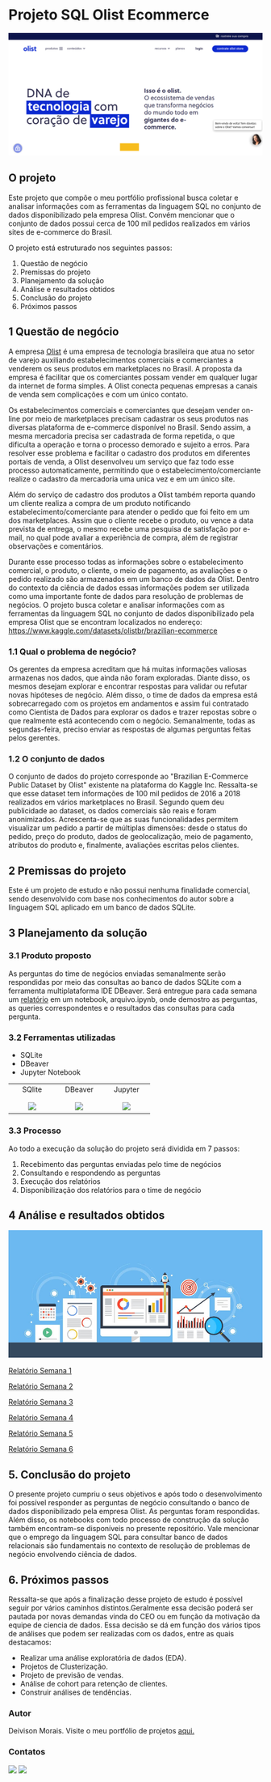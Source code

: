 # Projeto SQL Olist Ecommerce

<img src="imagens/olist_1.png">

## O projeto

Este projeto que compõe o meu portfólio profissional busca coletar e analisar informações com as ferramentas da linguagem SQL no conjunto de dados disponibilizado pela empresa Olist. Convém mencionar que o conjunto de dados possui cerca de 100 mil pedidos realizados em vários sites de e-commerce do Brasil.

O projeto está estruturado nos seguintes passos:

1. Questão de negócio
2. Premissas do projeto
3. Planejamento da solução
4. Análise e resultados obtidos
5. Conclusão do projeto
6. Próximos passos

## 1 Questão de negócio

A empresa [Olist](https://olist.com/pt-br/) é uma empresa de tecnologia brasileira que atua no setor de varejo auxiliando estabelecimentos comerciais e comerciantes a venderem os seus produtos em marketplaces no Brasil. A proposta da empresa é facilitar que os comerciantes possam vender em qualquer lugar da internet de forma simples. A Olist conecta pequenas empresas a canais de venda sem complicações e com um único contato.

Os estabelecimentos comerciais e comerciantes que desejam vender on-line por meio de marketplaces precisam cadastrar os seus produtos nas diversas plataforma de e-commerce disponível no Brasil. Sendo assim, a mesma mercadoria precisa ser cadastrada de forma repetida, o que dificulta a operação e torna o processo demorado e sujeito a erros. Para resolver esse problema e facilitar o cadastro dos produtos em diferentes portais de venda, a Olist desenvolveu um serviço que faz todo esse processo automaticamente, permitindo que o estabelecimento/comerciante realize o cadastro da mercadoria uma unica vez e em um único site.

Além do serviço de cadastro dos produtos a Olist também reporta quando um cliente realiza a compra de um produto notificando estabelecimento/comerciante para atender o pedido que foi feito em um dos marketplaces. Assim que o cliente recebe o produto, ou vence a data prevista de entrega, o mesmo recebe uma pesquisa de satisfação por e-mail, no qual pode avaliar a experiência de compra, além de registrar observações e comentários.

Durante esse processo todas as informações sobre o estabelecimento comercial, o produto, o cliente, o meio de pagamento, as avaliações e o pedido realizado são armazenados em um banco de dados da Olist. Dentro do contexto da ciência de dados essas informações podem ser utilizada como uma importante fonte de dados para resolução de problemas de negócios. O projeto busca coletar e analisar informações com as ferramentas da linguagem SQL no conjunto de dados disponibilizado pela empresa Olist que se encontram localizados no endereço: https://www.kaggle.com/datasets/olistbr/brazilian-ecommerce

### 1.1 Qual o problema de negócio?
Os gerentes da empresa acreditam que há muitas informações valiosas armazenas nos dados, que ainda não foram exploradas. Diante disso, os mesmos desejam explorar e encontrar respostas para validar ou refutar novas hipóteses de negócio. Além disso, o time de dados da empresa está sobrecarregado com os projetos em andamentos e assim fui contratado como Cientista de Dados para explorar os dados e trazer repostas sobre o que realmente está acontecendo com o negócio. Semanalmente, todas as segundas-feira, preciso enviar as respostas de algumas perguntas feitas pelos gerentes.

### 1.2 O conjunto de dados
O conjunto de dados do projeto corresponde ao "Brazilian E-Commerce Public Dataset by Olist" existente na plataforma do Kaggle Inc. Ressalta-se que esse dataset tem informações de 100 mil pedidos de 2016 a 2018 realizados em vários marketplaces no Brasil. Segundo quem deu publicidade ao dataset, os dados comerciais são reais e foram anonimizados. Acrescenta-se que as suas funcionalidades permitem visualizar um pedido a partir de múltiplas dimensões: desde o status do pedido, preço do produto, dados de geolocalização, meio de pagamento, atributos do produto e, finalmente, avaliações escritas pelos clientes.


## 2 Premissas do projeto

Este é um projeto de estudo e não possui nenhuma finalidade comercial, sendo desenvolvido com base nos conhecimentos do autor sobre a linguagem SQL aplicado em um banco de dados SQLite.

## 3 Planejamento da solução

### 3.1 Produto proposto

As perguntas do time de negócios enviadas semanalmente serão respondidas por meio das consultas ao banco de dados SQLite com a ferramenta multiplataforma IDE DBeaver. Será entregue para cada semana um [relatório](https://github.com/deivison1983/olist_ecommerce_sql_project/tree/main/relatorios) em um notebook, arquivo.ipynb, onde demostro as perguntas, as queries correspondentes e o resultados das consultas para cada pergunta.

### 3.2 Ferramentas utilizadas

* SQLite
* DBeaver
* Jupyter Notebook

<table>
  <tbody>
    <tr valign="top">
      <td width="25%" align="center">
        <span>SQlite</span><br><br>
        <img height="64px" src="	https://www.sqlite.org/images/sqlite370_banner.gif">
      </td>
      <td width="25%" align="center">
        <span>DBeaver</span><br><br>
        <img height="64px" src="https://dbeaver.io/wp-content/uploads/2015/09/beaver-head.png">
      </td>
      <td width="25%" align="center">
        <span>Jupyter</span><br><br>
        <img height="64px" src="https://jupyter.org/assets/logos/rectanglelogo-greytext-orangebody-greymoons.svg">
      </td>
    </tr>
  </tbody>
</table>


### 3.3 Processo

Ao todo a execução da solução do projeto será dividida em 7 passos:

1. Recebimento das perguntas enviadas pelo time de negócios
2. Consultando e respondendo as perguntas
3. Execução dos relatórios
4. Disponibilização dos relatórios para o time de negócio


## 4 Análise e resultados obtidos

<p><img src="imagens/relatorio_4.jpg"></p>

[Relatório Semana 1](https://github.com/deivison1983/olist_ecommerce_sql_project/blob/main/relatorios/projeto_olist_week_1_por_v1.ipynb)

[Relatório Semana 2](https://github.com/deivison1983/olist_ecommerce_sql_project/blob/main/relatorios/projeto_olist_week_2_por_v1.ipynb)

[Relatório Semana 3](https://github.com/deivison1983/olist_ecommerce_sql_project/blob/main/relatorios/projeto_olist_week_3_por_v1.ipynb)

[Relatório Semana 4](https://github.com/deivison1983/olist_ecommerce_sql_project/blob/main/relatorios/projeto_olist_week_4_por_v1.ipynb)

[Relatório Semana 5](https://github.com/deivison1983/olist_ecommerce_sql_project/blob/main/relatorios/projeto_olist_week_5_por_v1.ipynb)

[Relatório Semana 6](https://github.com/deivison1983/olist_ecommerce_sql_project/blob/main/relatorios/projeto_olist_week_6_por_v1.ipynb)


## 5. Conclusão do projeto

O presente projeto cumpriu o seus objetivos e após todo o desenvolvimento foi possível responder as perguntas de negócio consultando o banco de dados disponibilizado pela empresa Olist. As perguntas foram respondidas. Além disso, os notebooks com todo processo de construção da solução também encontram-se disponíveis no presente repositório. Vale mencionar que o emprego da linguagem SQL para consultar banco de dados relacionais são fundamentais no contexto de resolução de problemas de negócio envolvendo ciência de dados.

## 6. Próximos passos

Ressalta-se que após a finalização desse projeto de estudo é possível seguir por vários caminhos distintos.Geralmente essa decisão poderá ser pautada por novas demandas vinda do CEO ou em função da motivação da equipe de ciencia de dados. Essa decisão se dá em função dos vários tipos de análises que podem ser realizadas com os dados, entre as quais destacamos:

* Realizar uma análise exploratória de dados (EDA).
* Projetos de Clusterização.
* Projeto de previsão de vendas.
* Análise de cohort para retenção de clientes.
* Construir análises de tendências.

### Autor

Deivison Morais. Visite o meu portfólio de projetos [aqui.](https://deivison1983.github.io/portfolio_projetos/)

### Contatos

<div>

  <a href = "https://www.linkedin.com/in/deivisonmorais/"><img src = "https://img.shields.io/badge/-deivisonmorais-0077B5?style=for-the-badge&logo=linkedin&logoColor=white"></a>
  <a href = "mailto:deivison1983@gmail.com"><img src="https://img.shields.io/badge/Gmail-D14836?style=for-the-badge&logo=gmail&logoColor=white"></a>

</div>
